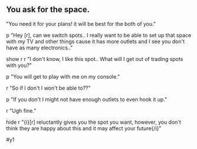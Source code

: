 ## You ask for the space.
"You need it for your plans! it will be best for the both of you."

p "Hey [r], can we switch spots.. I really want to be able to set up that space with my TV and other things cause it has more outlets and I see you don't have as many electronics.."

show r
r "I don't know, I like this spot.. What will I get out of trading spots with you?"

p "You will get to play with me on my console."

r "So if I don't I won't be able to??"

p "If you don't I might not have enough outlets to even hook it up."

r "Ugh fine." 

hide r
"{i}[r] reluctantly gives you the spot you want, however, you don't think they are happy about this and it may affect your future{/i}"


#y1